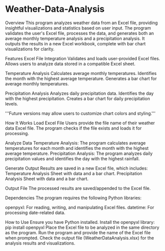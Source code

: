 # Weather-Data-Analysis

Overview
    This program analyzes weather data from an Excel file, providing insightful visualizations and statistics based on user input. The program validates the user's Excel file, processes the data, and generates both an average monthly temperature analysis and a precipitation analysis. It outputs the results in a new Excel workbook, complete with bar chart visualizations for clarity.


Features
Excel File Integration
Validates and loads user-provided Excel files.
Allows users to analyze data stored in a compatible Excel sheet.

  Temperature Analysis
Calculates average monthly temperatures.
Identifies the month with the highest average temperature.
Generates a bar chart for average monthly temperatures.

  Precipitation Analysis
Analyzes daily precipitation data.
Identifies the day with the highest precipitation.
Creates a bar chart for daily precipitation levels.

'''Future versions may allow users to customize chart colors and styling.'''


How It Works
  Load Excel File
Users provide the file name of their weather data Excel file. The program checks if the file exists and loads it for processing.

  Analyze Data
Temperature Analysis: The program calculates average temperatures for each month and identifies the month with the highest average temperature.
Precipitation Analysis: The program analyzes daily precipitation values and identifies the day with the highest rainfall.

  Generate Output
Results are saved in a new Excel file, which includes:
Temperature Analysis Sheet with data and a bar chart.
Precipitation Analysis Sheet with data and a bar chart.

  Output File
The processed results are saved/appended to the Excel file.

  Dependencies
The program requires the following Python libraries:

openpyxl: For reading, writing, and manipulating Excel files.
datetime: For processing date-related data.

  How to Use
Ensure you have Python installed.
Install the openpyxl library:
pip install openpyxl
Place the Excel file to be analyzed in the same directory as the program.
Run the program and provide the name of the Excel file when prompted.
Check the output file (WeatherDataAnalysis.xlsx) for the analysis results and visualizations.

